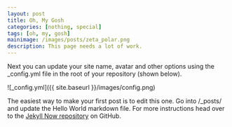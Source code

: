 ```yaml
---
layout: post
title: Oh, My Gosh
categories: [nothing, special]
tags: [oh, my, gosh]
mainimage: /images/posts/zeta_polar.png
description: This page needs a lot of work.
---
```


Next you can update your site name, avatar and other options using the _config.yml file in the root of your repository (shown below).

![_config.yml]({{ site.baseurl }}/images/config.png)

The easiest way to make your first post is to edit this one. Go into /_posts/ and update the Hello World markdown file. For more instructions head over to the [Jekyll Now repository](https://github.com/barryclark/jekyll-now) on GitHub.